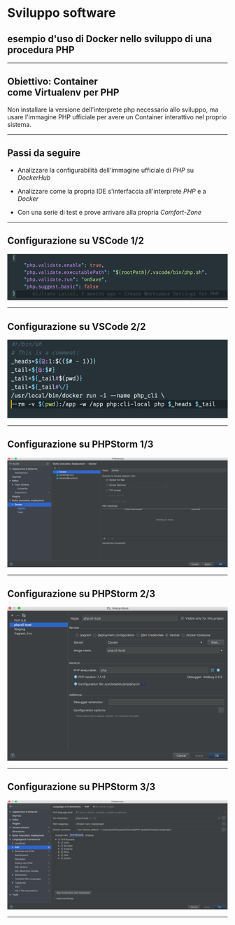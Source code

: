# Sviluppo software

## esempio d'uso di Docker nello sviluppo di una procedura PHP

---

## Obiettivo: Container<br>come Virtualenv per PHP

Non installare la versione dell'interprete php necessario allo sviluppo, ma usare l'immagine PHP ufficiale per avere un Container interattivo nel proprio sistema.

---

## Passi da seguire

* Analizzare la configurabilità dell'immagine ufficiale di _PHP_ su _DockerHub_

* Analizzare come la propria IDE s'interfaccia all'interprete _PHP_ e a _Docker_

* Con una serie di test e prove arrivare alla propria _Comfort-Zone_

---

## Configurazione su VSCode 1/2

![Workareas Configuration](05_SviluppoSoftware/img/VSCode_Workarea_settings.png)
<!-- .element height="100%" width="100%" -->

---

## Configurazione su VSCode 2/2

![PHP Wrapper Script](05_SviluppoSoftware/img/VSCode_script2Run_phpInterpreterContainer.png)
<!-- .element height="100%" width="100%" -->

---
## Configurazione su PHPStorm 1/3

![Docker Setup](05_SviluppoSoftware/img/PHPStorm_Preferences_Docker.png)
<!-- .element height="100%" width="100%" -->

---

## Configurazione su PHPStorm 2/3

![PHP Interpreter Setup](05_SviluppoSoftware/img/PHPStorm_CLI_Interpreter.png)
<!-- .element height="80%" width="80%" -->

---

## Configurazione su PHPStorm 3/3

![PHP Interpreter Configuration](05_SviluppoSoftware/img/PHPStorm_Preference_PHP.png)
<!-- .element height="100%" width="100%" -->

---

